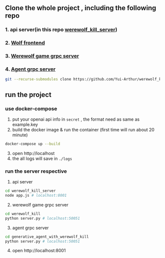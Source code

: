 ## Clone the whole project , including the following repo
### 1. api server(in this repo [werewolf_kill_server](werewolf_kill_server)) 
### 2. [Wolf frontend](https://github.com/Sunny1928/wolf.git)
### 3. [Werewolf game grpc server](https://github.com/yeeecheng/werewolf_kill.git)
### 4. [Agent grpc server](https://github.com/Yui-Arthur/generative_agent_with_werewolf_kill.git)
```bash
git --recurse-submodules clone https://github.com/Yui-Arthur/werewolf_kill_server.git
```

<!-- ## Pull the latest version of all repo
```bash
git pull --recurse-submodules
``` -->

## run the project
### use docker-compose
1. put your openai api info in ```secret``` , the format need as same as example.key
2. build the docker image & run the container (first time will run about 20 minute)
```bash
docker-compose up --build
```
3. open http://localhost
4. the all logs will save in ```./logs``` 

### run the server respective
1. api server 
```bash
cd werewolf_kill_server 
node app.js # localhost:8001
```
2. werewolf game grpc server
```bash
cd werewolf_kill
python server.py # localhost:50051
```
3. agent grpc server
```bash
cd generative_agent_with_werewolf_kill
python server.py # localhost:50051
```
4. open http://localhost:8001